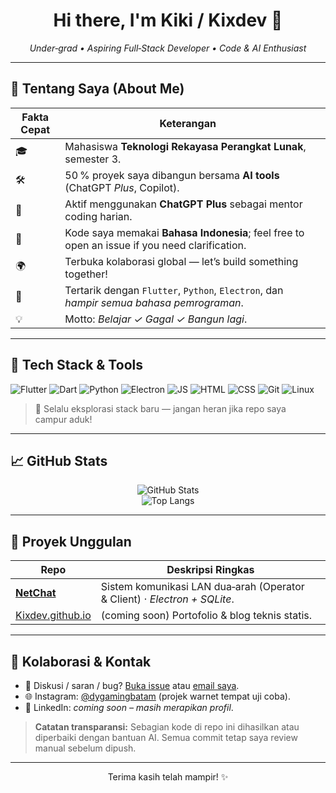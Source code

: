 <!-- Profile README for GitHub.com/Kixdev  -->

<h1 align="center">Hi there, I'm <strong>Kiki / Kixdev</strong> 👋</h1>

<p align="center">
  <em>Under‑grad • Aspiring Full‑Stack Developer • Code & AI Enthusiast</em>
</p>

---

## 🚀 Tentang Saya (About Me)

| Fakta Cepat | Keterangan                                                                                                                      |   |
| ----------- | ------------------------------------------------------------------------------------------------------------------------------- | - |
| 🎓          | Mahasiswa <strong>Teknologi Rekayasa Perangkat Lunak</strong>, semester 3.                                                      |   |
| 🛠          | 50 % proyek saya dibangun bersama <strong>AI tools</strong> (ChatGPT <em>Plus</em>, Copilot).                                   |   |
| 🤖          | Aktif menggunakan <strong>ChatGPT Plus</strong> sebagai mentor coding harian.                                                   |   |
| 💬          | Kode saya memakai <strong>Bahasa Indonesia</strong>; feel free to open an issue if you need clarification.                      |   |
| 🌍          | Terbuka kolaborasi global — let’s build something together!                                                                     |   |
| 🔭          | Tertarik dengan <code>Flutter</code>, <code>Python</code>, <code>Electron</code>, dan <em>hampir semua bahasa pemrograman</em>. |   |
| 💡          | Motto: <em>Belajar ✓ Gagal ✓ Bangun lagi</em>.                                                                                  |   |

---

## 🧰 Tech Stack & Tools

<p>
  <img src="https://img.shields.io/badge/Flutter-02569B?logo=flutter&logoColor=white" alt="Flutter">
  <img src="https://img.shields.io/badge/Dart-0175C2?logo=dart&logoColor=white" alt="Dart">
  <img src="https://img.shields.io/badge/Python-3776AB?logo=python&logoColor=white" alt="Python">
  <img src="https://img.shields.io/badge/Electron-2c019c?logo=electron&logoColor=white" alt="Electron">
  <img src="https://img.shields.io/badge/JavaScript-F7DF1E?logo=javascript&logoColor=black" alt="JS">
  <img src="https://img.shields.io/badge/HTML5-E34F26?logo=html5&logoColor=white" alt="HTML">
  <img src="https://img.shields.io/badge/CSS3-1572B6?logo=css3&logoColor=white" alt="CSS">
  <img src="https://img.shields.io/badge/Git-F05032?logo=git&logoColor=white" alt="Git">
  <img src="https://img.shields.io/badge/Linux-FCC624?logo=linux&logoColor=black" alt="Linux">
</p>

> 📖 Selalu eksplorasi stack baru — jangan heran jika repo saya campur aduk!

---

## 📈 GitHub Stats

<p align="center">
  <img src="https://github-readme-stats.vercel.app/api?username=Kixdev&show_icons=true&theme=default&hide_rank=true" alt="GitHub Stats" />
  <br/>
  <img src="https://github-readme-stats.vercel.app/api/top-langs/?username=Kixdev&layout=compact&langs_count=8" alt="Top Langs" />
</p>

---

## 📌 Proyek Unggulan

| Repo                                                           | Deskripsi Ringkas                                                                |
| -------------------------------------------------------------- | -------------------------------------------------------------------------------- |
| [**NetChat**](https://github.com/Kixdev/NetChat)               | Sistem komunikasi LAN dua‑arah (Operator & Client) ⋅ <em>Electron + SQLite</em>. |
| [Kixdev.github.io](https://github.com/Kixdev/Kixdev.github.io) | (coming soon) Portofolio & blog teknis statis.                                   |

---

## 🤝 Kolaborasi & Kontak

* 💬 Diskusi / saran / bug? <a href="https://github.com/Kixdev/NetChat/issues">Buka issue</a> atau <a href="mailto:kixtudio@gmail.com">email saya</a>.
* 🌐 Instagram: <a href="https://www.instagram.com/dygamingbatam/">@dygamingbatam</a> (projek warnet tempat uji coba).
* 📄 LinkedIn: *coming soon – masih merapikan profil*.

> **Catatan transparansi:** Sebagian kode di repo ini dihasilkan atau diperbaiki dengan bantuan AI. Semua commit tetap saya review manual sebelum dipush.

---

<p align="center">
  Terima kasih telah mampir! ✨
</p>
